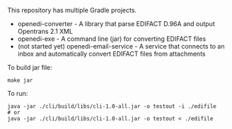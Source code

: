 This repository has multiple Gradle projects.

- openedi-converter - A library that parse EDIFACT D.96A and output Opentrans 2.1 XML
- openedi-exe - A command line (jar) for converting EDIFACT files
- (not started yet) openedi-email-service - A service that connects to an inbox and automatically convert EDIFACT files from attachments

To build jar file:

```
make jar
```

To run:

```
java -jar ./cli/build/libs/cli-1.0-all.jar -o testout -i ./edifile
# or
java -jar ./cli/build/libs/cli-1.0-all.jar -o testout < ./edifile
```
